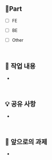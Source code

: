 ## 🔘Part

- [ ] FE

- [ ] BE

- [ ] Other

  <br/>

## 🔎 작업 내용

-

  <br/>

## 💡 공유 사항

- 

<br/>

## 🔧 앞으로의 과제

-

  <br/>
